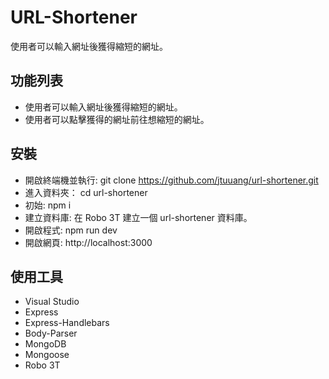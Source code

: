 # URL-Shortener
使用者可以輸入網址後獲得縮短的網址。

## 功能列表
- 使用者可以輸入網址後獲得縮短的網址。
- 使用者可以點擊獲得的網址前往想縮短的網址。

## 安裝
- 開啟終端機並執行: git clone https://github.com/jtuuang/url-shortener.git
- 進入資料夾： cd url-shortener
- 初始: npm i
- 建立資料庫: 在 Robo 3T 建立一個 url-shortener 資料庫。
- 開啟程式: npm run dev
- 開啟網頁: http://localhost:3000

## 使用工具
- Visual Studio
- Express
- Express-Handlebars
- Body-Parser
- MongoDB
- Mongoose
- Robo 3T